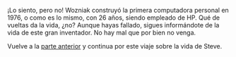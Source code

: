 ¡Lo siento, pero no! Wozniak construyó la primera computadora personal en 1976, o como es lo mismo, con 26 años, siendo empleado de HP. Qué de vueltas da la vida, ¿no? Aunque hayas fallado, sigues informándote de la vida de este gran inventador. No hay mal que por bien no venga.

Vuelve a la [parte anterior](https://github.com/Ctrusan/Historia_Woz/blob/master/Parte1.md) y continua por este viaje sobre la vida de Steve.
